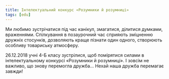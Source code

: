 ```yaml
---
title: Інтелектуальний конкурс «Розумники й розумниці»
tags: [edu]
---
```


Ми любимо зустрічатися під час канікул, змагатися, ділитися думками, враженнями. Спілкування в позаурочний час сприяють зміцненню дружніх стосунків, дозволяють краще пізнати один одного, створюють особливу товариську атмосферу.

26.12.2018 учні 4-Б класу зустрілися, щоб помірятися силами в інтелектуальному конкурсі «Розумники й розумниці». І зовсім не важливо, що знову перемогла дружба… Нехай наша дружба перемагає завжди!

<slideshow></slideshow>

